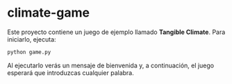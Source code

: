 # climate-game

Este proyecto contiene un juego de ejemplo llamado **Tangible Climate**. Para iniciarlo, ejecuta:

```bash
python game.py
```

Al ejecutarlo verás un mensaje de bienvenida y, a continuación,
el juego esperará que introduzcas cualquier palabra.
